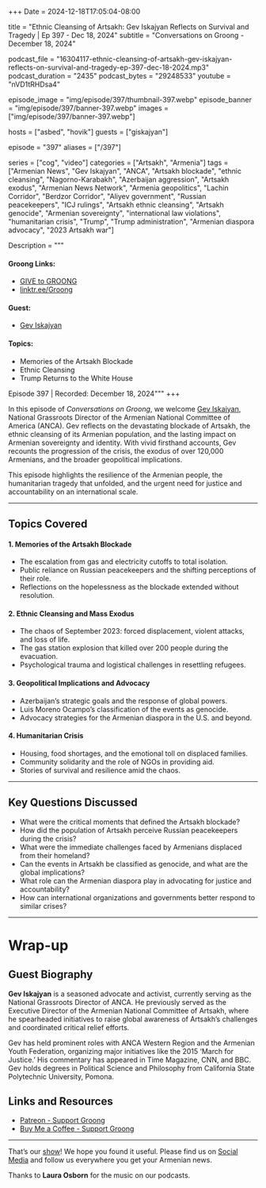 +++
Date = 2024-12-18T17:05:04-08:00

title = "Ethnic Cleansing of Artsakh: Gev Iskajyan Reflects on Survival and Tragedy | Ep 397 - Dec 18, 2024"
subtitle = "Conversations on Groong - December 18, 2024"

podcast_file = "16304117-ethnic-cleansing-of-artsakh-gev-iskajyan-reflects-on-survival-and-tragedy-ep-397-dec-18-2024.mp3"
podcast_duration = "2435"
podcast_bytes = "29248533"
youtube = "nVD1tRHDsa4"

episode_image = "img/episode/397/thumbnail-397.webp"
episode_banner = "img/episode/397/banner-397.webp"
images = ["img/episode/397/banner-397.webp"]

hosts = ["asbed", "hovik"]
guests = ["giskajyan"]

episode = "397"
aliases = ["/397"]

series = ["cog", "video"]
categories = ["Artsakh", "Armenia"]
tags = ["Armenian News", "Gev Iskajyan", "ANCA", "Artsakh blockade", "ethnic cleansing", "Nagorno-Karabakh", "Azerbaijan aggression", "Artsakh exodus", "Armenian News Network", "Armenia geopolitics", "Lachin Corridor", "Berdzor Corridor", "Aliyev government", "Russian peacekeepers", "ICJ rulings", "Artsakh ethnic cleansing", "Artsakh genocide", "Armenian sovereignty", "international law violations", "humanitarian crisis", "Trump", "Trump administration", "Armenian diaspora advocacy", "2023 Artsakh war"]

Description = """
#### Groong Links:
* [GIVE to GROONG](https://podcasts.groong.org/donate)
* [linktr.ee/Groong](https://linktr.ee/groong)

#### Guest:
* [Gev Iskajyan](/guest/giskajyan)

#### Topics:
* Memories of the Artsakh Blockade
* Ethnic Cleansing
* Trump Returns to the White House

Episode 397 | Recorded: December 18, 2024"""
+++

In this episode of *Conversations on Groong*, we welcome [Gev Iskajyan](https://podcasts.groong.org/guest/giskajyan), National Grassroots Director of the Armenian National Committee of America (ANCA). Gev reflects on the devastating blockade of Artsakh, the ethnic cleansing of its Armenian population, and the lasting impact on Armenian sovereignty and identity. With vivid firsthand accounts, Gev recounts the progression of the crisis, the exodus of over 120,000 Armenians, and the broader geopolitical implications.

This episode highlights the resilience of the Armenian people, the humanitarian tragedy that unfolded, and the urgent need for justice and accountability on an international scale.

---

## Topics Covered

#### **1. Memories of the Artsakh Blockade**

* The escalation from gas and electricity cutoffs to total isolation.
* Public reliance on Russian peacekeepers and the shifting perceptions of their role.
* Reflections on the hopelessness as the blockade extended without resolution.

#### **2. Ethnic Cleansing and Mass Exodus**

* The chaos of September 2023: forced displacement, violent attacks, and loss of life.
* The gas station explosion that killed over 200 people during the evacuation.
* Psychological trauma and logistical challenges in resettling refugees.

#### **3. Geopolitical Implications and Advocacy**

* Azerbaijan’s strategic goals and the response of global powers.
* Luis Moreno Ocampo’s classification of the events as genocide.
* Advocacy strategies for the Armenian diaspora in the U.S. and beyond.


#### **4. Humanitarian Crisis**

* Housing, food shortages, and the emotional toll on displaced families.
* Community solidarity and the role of NGOs in providing aid.
* Stories of survival and resilience amid the chaos.

---

## Key Questions Discussed

* What were the critical moments that defined the Artsakh blockade?
* How did the population of Artsakh perceive Russian peacekeepers during the crisis?
* What were the immediate challenges faced by Armenians displaced from their homeland?
* Can the events in Artsakh be classified as genocide, and what are the global implications?
* What role can the Armenian diaspora play in advocating for justice and accountability?
* How can international organizations and governments better respond to similar crises?

---

# Wrap-up

## Guest Biography

**Gev Iskajyan** is a seasoned advocate and activist, currently serving as the National Grassroots Director of ANCA. He previously served as the Executive Director of the Armenian National Committee of Artsakh, where he spearheaded initiatives to raise global awareness of Artsakh’s challenges and coordinated critical relief efforts.

Gev has held prominent roles with ANCA Western Region and the Armenian Youth Federation, organizing major initiatives like the 2015 ‘March for Justice.’ His commentary has appeared in Time Magazine, CNN, and BBC. Gev holds degrees in Political Science and Philosophy from California State Polytechnic University, Pomona.

## **Links and Resources**

* [Patreon - Support Groong](https://www.patreon.com/ann_groong)
* [Buy Me a Coffee - Support Groong](https://www.buymeacoffee.com/groong)

---

That’s our [show](https://podcasts.groong.org/)! We hope you found it useful. Please find us on [Social Media](https://linktr.ee/groong) and follow us everywhere you get your Armenian news.

Thanks to **Laura Osborn** for the music on our podcasts.

